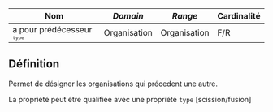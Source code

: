| **Nom**                                          | ***Domain*** | ***Range***  | **Cardinalité** |
| ------------------------------------------------ | ------------ | ------------ | --------------- |
| a pour prédécesseur <sup><sup>`type`</sup></sup> | Organisation | Organisation | F/R             |

## Définition

Permet de désigner les organisations qui précedent une autre.

La propriété peut être qualifiée avec une propriété `type` [scission/fusion]
